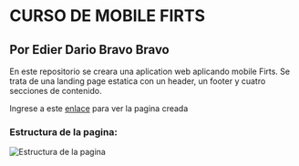 # CURSO DE MOBILE FIRTS

## Por Edier Dario Bravo Bravo

En este repositorio se creara una aplication web aplicando mobile Firts. Se trata de una landing page estatica con un header, un footer y cuatro secciones de contenido.

Ingrese a este [enlace](https://edierbravo.github.io/MobileFirts/) para ver la pagina creada 

### Estructura de la pagina:

![Estructura de la pagina](imgs/Estructura.jpg)
